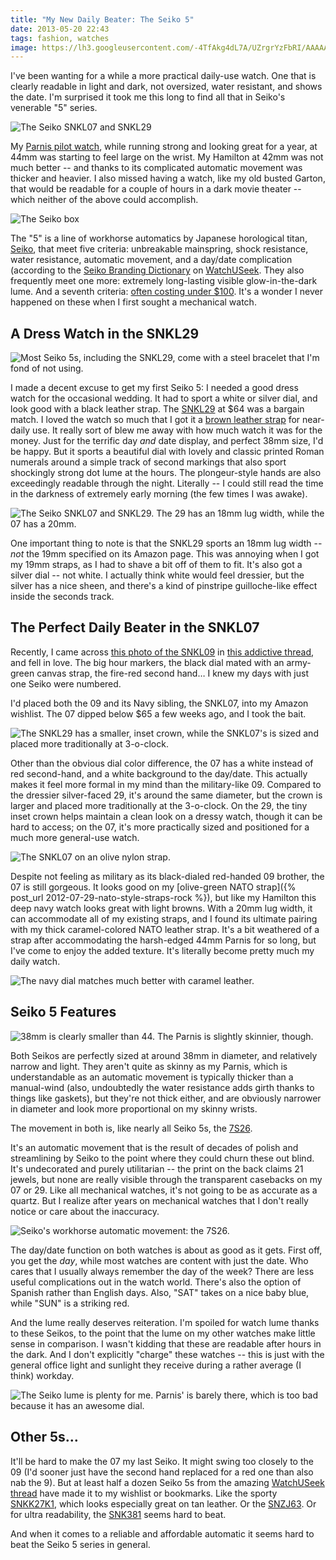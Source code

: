 ```yaml
---
title: "My New Daily Beater: The Seiko 5"
date: 2013-05-20 22:43
tags: fashion, watches
image: https://lh3.googleusercontent.com/-4TfAkg4dL7A/UZrgrYzFbRI/AAAAAAAANRs/P30lIrPKTtk/w1197-h898-no/P5170132.jpg
---
```


I've been wanting for a while a more practical
daily-use watch. One that is clearly readable in light and dark, not
oversized, water resistant, and shows the date. I'm surprised it took me
this long to find all that in Seiko's venerable "5" series.

![The Seiko SNKL07 and SNKL29](https://lh3.googleusercontent.com/-4TfAkg4dL7A/UZrgrYzFbRI/AAAAAAAANRs/P30lIrPKTtk/w1197-h898-no/P5170132.jpg?align=fullWidth "https://plus.google.com/photos/101625155591132408533/albums/5728262585017161025/5880259299481316626?pid=5880259299481316626&oid=101625155591132408533")

<span class="more"></span>

My [Parnis pilot watch](/2012/04/23/parnis-manual-wind-watches),
while running strong and looking great for a year, at 44mm was starting to feel
large on the wrist. My Hamilton at 42mm was not much better -- and
thanks to its complicated automatic movement was thicker and heavier. I also
missed having a watch, like my old busted Garton, that would be readable for a
couple of hours in a dark movie theater -- which neither of the
above could accomplish.

![The Seiko box](https://lh4.googleusercontent.com/-I48erprXOlY/UZkS959BYCI/AAAAAAAANP4/lbTXD5Zl2fk/w1197-h898-no/P5089682.jpg "https://plus.google.com/photos/101625155591132408533/albums/5728262585017161025/5879751643246977058?pid=5879751643246977058&amp;oid=101625155591132408533")

The "5" is a line of workhorse automatics by Japanese
horological titan, [Seiko](http://en.wikipedia.org/wiki/Seiko), that
meet five criteria: unbreakable mainspring, shock resistance,
water resistance, automatic movement, and a day/date complication (according
to the [Seiko Branding Dictionary](http://forums.watchuseek.com/f281/seiko-branding-dictionary-209014.html)
on [WatchUSeek](http://watchuseek.com). They also frequently meet one
more: extremely long-lasting visible glow-in-the-dark lume. And a
seventh criteria: [often costing under $100](https://www.google.com/search?q=seiko+5+site%3Aamazon.com&rlz=1C5CHFA_enUS503US505&aq=f&oq=seiko+5+site%3Aamazon.com&aqs=chrome.0.57.2809j0&sourceid=chrome&ie=UTF-8#q=seiko+5&rlz=1C5CHFA_enUS503US505&source=univ&tbm=shop&tbo=u&sa=X&ei=0I2aUb7BF8Lv0gG15IDAAg&ved=0CC4Qsxg&bav=on.2,or.r_cp.r_qf.&bvm=bv.46751780,d.dmg&fp=6f14e6494ed75bed&biw=1440&bih=828). It's a wonder I never happened
on these when I first sought a mechanical watch.

## A Dress Watch in the SNKL29 ##

![Most Seiko 5s, including the SNKL29, come with a steel bracelet that I'm fond of not using.](https://lh4.googleusercontent.com/-MIRNBlMM9gg/UZkTLEDBCKI/AAAAAAAANQQ/8EIfL9amc7k/w947-h710-no/P5089685.jpg?align=right "https://plus.google.com/photos/101625155591132408533/albums/5728262585017161025/5879751869294774434?pid=5879751869294774434&amp;oid=101625155591132408533")

I made a decent excuse to get my first Seiko 5: I needed a good dress watch for
the occasional wedding. It had to sport a white or silver dial, and look good
with a black leather strap. The [SNKL29](http://www.amazon.com/gp/product/B0051IYQ06/ref=wms_ohs_product?ie=UTF8&psc=1)
at $64 was a bargain match. I loved the watch so much that I got it a
[brown leather strap](http://www.amazon.com/gp/product/B001F0PTO6/ref=wms_ohs_product?ie=UTF8&psc=1)
for near-daily use. It really sort of blew me away with how much watch it was
for the money. Just for the terrific day *and* date display, and perfect 38mm
size, I'd be happy. But it sports a beautiful dial with lovely and classic
printed Roman numerals around a simple track of second markings that also sport
shockingly strong dot lume at the hours. The plongeur-style hands are
also exceedingly readable through the night. Literally -- I could
still read the time in the darkness of extremely early morning (the few
times I was awake).

![The Seiko SNKL07 and SNKL29. The 29 has an 18mm lug width, while the 07 has a 20mm.](https://lh5.googleusercontent.com/-0kskuCcKyI4/UZrodplTYaI/AAAAAAAANSk/Pfqne558zgA/w947-h710-no/P5170134.jpg "https://plus.google.com/photos/101625155591132408533/albums/5728262585017161025/5880267859561767330?pid=5880267859561767330&amp;oid=101625155591132408533")

One important thing to note is that the SNKL29 sports an 18mm lug width
-- *not* the 19mm specified on its Amazon page. This was annoying
when I got my 19mm straps, as I had to shave a bit off of them to fit.
It's also got a silver dial -- not white. I actually think
white would feel dressier, but the silver has a nice sheen, and
there's a kind of pinstripe guilloche-like effect inside the
seconds track.

## The Perfect Daily Beater in the SNKL07 ##
Recently, I came across [this photo of the SNKL09](http://i1056.photobucket.com/albums/t363/kmusky68/snkl09/DSCN02172.jpg)
in [this addictive thread](http://forums.watchuseek.com/f71/show-off-your-seiko-5-a-702513.html),
and fell in love. The big hour markers, the black dial mated with an army-green
canvas strap, the fire-red second hand&hellip; I knew my days with just
one Seiko were numbered.

I'd placed both the 09 and its Navy sibling, the SNKL07, into my Amazon
wishlist. The 07 dipped below $65 a few weeks ago, and I took the bait.

![The SNKL29 has a smaller, inset crown, while the SNKL07's is sized and placed more traditionally at 3-o-clock.](https://lh6.googleusercontent.com/-jJ9-XLUKyGw/UZkTRAWfVoI/AAAAAAAANQg/8iVZixy8q_A/w949-h712-no/P5170136.jpg?align=right "https://plus.google.com/photos/101625155591132408533/albums/5728262585017161025/5879751971381925506?pid=5879751971381925506&amp;oid=101625155591132408533")

Other than the obvious dial color difference, the 07 has a white instead
of red second-hand, and a white background to the day/date. This
actually makes it feel more formal in my mind than the military-like 09.
Compared to the dressier silver-faced 29, it's around the same diameter,
but the crown is larger and placed more traditionally at the 3-o-clock.
On the 29, the tiny inset crown helps maintain a clean look on a dressy
watch, though it can be hard to access; on the 07, it's more practically
sized and positioned for a much more general-use watch.

![The SNKL07 on an olive nylon strap.](https://lh4.googleusercontent.com/-pNk3U2Za5eo/UZkTd4HiKZI/AAAAAAAANRI/68eGlbfrBl0/w947-h710-no/P5180148.jpg "https://plus.google.com/photos/101625155591132408533/albums/5728262585017161025/5879752192510011794?pid=5879752192510011794&amp;oid=101625155591132408533")

Despite not feeling as military as its black-dialed red-handed 09
brother, the 07 is still gorgeous. It looks good on my [olive-green NATO
strap]({% post_url 2012-07-29-nato-style-straps-rock %}), but like my 
Hamilton this deep navy watch looks great with light browns. With a 20mm lug
width, it can accommodate all of my existing straps, and I found its
ultimate pairing with my thick caramel-colored NATO leather strap.
It's a bit weathered of a strap after accommodating the
harsh-edged 44mm Parnis for so long, but I've come to enjoy the
added texture. It's literally become pretty much my daily watch.

![The navy dial matches much better with caramel leather.](https://lh5.googleusercontent.com/-IAU8oQmYL_E/UZkTgCVHMYI/AAAAAAAANRQ/4OpamtUqPK4/w1197-h898-no/P5180149.jpg?align=fullWidth "https://plus.google.com/photos/101625155591132408533/albums/5728262585017161025/5879752229611057538?pid=5879752229611057538&amp;oid=101625155591132408533")

## Seiko 5 Features ##
![38mm is clearly smaller than 44. The Parnis is slightly skinnier, though.](https://lh3.googleusercontent.com/-qMDI8gN7pKU/UZkTbFtIAOI/AAAAAAAANRA/LIJusLbUQrU/w1198-h898-no/P5170139.jpg?align=right "https://plus.google.com/photos/101625155591132408533/albums/5728262585017161025/5879752144617734370?pid=5879752144617734370&amp;oid=101625155591132408533")

Both Seikos are perfectly sized at around 38mm in diameter, and
relatively narrow and light. They aren't quite as skinny as my
Parnis, which is understandable as an automatic movement is typically
thicker than a manual-wind (also, undoubtedly the water resistance adds
girth thanks to things like gaskets), but they're not thick
either, and are obviously narrower in diameter and look more proportional
on my skinny wrists.

The movement in both is, like nearly all Seiko 5s, the [7S26](https://watchotaku.atlassian.net/wiki/display/swr/Seiko+7S26).

It's an automatic movement that is the result of decades of
polish and streamlining by Seiko to the point where they could churn
these out blind. It's undecorated and purely utilitarian --
the print on the back claims 21 jewels, but none are really visible
through the transparent casebacks on my 07 or 29. Like all mechanical
watches, it's not going to be as accurate as a quartz. But I
realize after years on mechanical watches that I don't really
notice or care about the inaccuracy.

![Seiko's workhorse automatic movement: the 7S26.](https://lh5.googleusercontent.com/-N6PuCDTggO4/UZkTU7d2iBI/AAAAAAAANQo/4-BQCcSp6vw/w946-h710-no/P5170137.jpg "https://plus.google.com/photos/101625155591132408533/albums/5728262585017161025/5879752038790105106?pid=5879752038790105106&amp;oid=101625155591132408533")

The day/date function on both watches is about as good as it gets. First
off, you get the *day*, while most watches are content with just the
date. Who cares that I usually always remember the day of the week?
There are less useful complications out in the watch world.
There's also the option of Spanish rather than English days. Also,
"SAT" takes on a nice baby blue, while "SUN" is a
striking red.

And the lume really deserves reiteration. I'm spoiled for
watch lume thanks to these Seikos, to the point that the lume on my other
watches make little sense in comparison. I wasn't kidding that
these are readable after hours in the dark. And I don't explicitly
"charge" these watches -- this is just with the general office
light and sunlight they receive during a rather average (I think) workday.

![The Seiko lume is plenty for me. Parnis' is barely there, which is too bad because it has an awesome dial.](https://lh6.googleusercontent.com/-c0zhfroVh1g/UZr034E2lsI/AAAAAAAANTE/XK-z8htfAZc/w1437-h736-no/P5180146.jpg?align=fullWidth "https://plus.google.com/photos/101625155591132408533/albums/5728262585017161025/5879752161044979890?pid=5879752161044979890&amp;oid=101625155591132408533")

## Other 5s&hellip; ##
It'll be hard to make the 07 my last Seiko. It might swing too closely to
the 09 (I'd sooner just have the second hand replaced for a red one than
also nab the 9). But at least half a dozen Seiko 5s from the amazing
[WatchUSeek thread](http://forums.watchuseek.com/f281/seiko-branding-dictionary-209014.html)
have made it to my wishlist or bookmarks. Like the sporty [SNKK27K1](http://forums.watchuseek.com/f71/show-off-your-seiko-5-a-702513-4.html#post5135874),
which looks especially great on tan leather. Or the [SNZJ63](http://forums.watchuseek.com/f71/show-off-your-seiko-5-a-702513-9.html#post5270388).
Or for ultra readability, the [SNK381](http://forums.watchuseek.com/f21/understated-snk381-310921.html)
seems hard to beat.

And when it comes to a reliable and affordable automatic it seems hard to beat
the Seiko 5 series in general.
